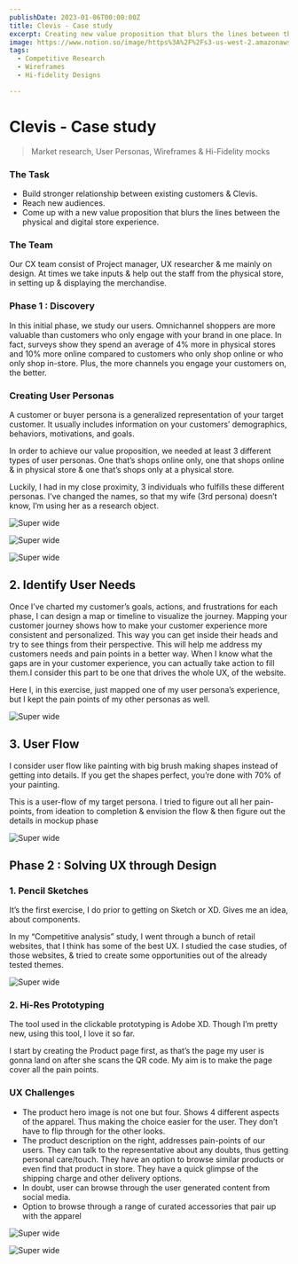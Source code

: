 ```yaml
---
publishDate: 2023-01-06T00:00:00Z
title: Clevis - Case study
excerpt: Creating new value proposition that blurs the lines between the physical and digital store experience.
image: https://www.notion.so/image/https%3A%2F%2Fs3-us-west-2.amazonaws.com%2Fsecure.notion-static.com%2F0814edc3-c26e-4ba8-8113-35088545f268%2FHomepage.png?id=67941fae-d79b-4c9b-a8a4-75a6b9f50024&table=block&spaceId=68b90edf-4a11-4efa-b8c7-74466f3700b6&width=2000&userId=79fb7369-6524-4f63-a09f-770a1c45036e&cache=v2
tags:
  - Competitive Research
  - Wireframes
  - Hi-fidelity Designs

---
```


# Clevis - Case study

> Market research, User Personas, Wireframes & Hi-Fidelity mocks
> 

### **The Task**

- Build stronger relationship between existing customers & Clevis.
- Reach new audiences.
- Come up with a new value proposition that blurs the lines between the physical and digital store experience.

### **The Team**

Our CX team consist of Project manager, UX researcher & me mainly on design. At times we take inputs & help out the staff from the physical store, in setting up & displaying the merchandise.

### **Phase 1 : Discovery**

In this initial phase, we study our users. Omnichannel shoppers are more valuable than customers who only engage with your brand in one place. In fact, surveys show they spend an average of 4% more in physical stores and 10% more online compared to customers who only shop online or who only shop in-store. Plus, the more channels you engage your customers on, the better.

### **Creating User Personas**

A customer or buyer persona is a generalized representation of your target customer. It usually includes information on your customers’ demographics, behaviors, motivations, and goals.

In order to achieve our value proposition, we needed at least 3 different types of user personas. One that’s shops online only, one that shops online & in physical store & one that’s shops only at a physical store.

Luckily, I had in my close proximity, 3 individuals who fulfills these different personas. I’ve changed the names, so that my wife (3rd persona) doesn’t know, I’m using her as a research object.

![Super wide](https://www.notion.so/image/https%3A%2F%2Fs3-us-west-2.amazonaws.com%2Fsecure.notion-static.com%2F52e6b140-14a9-4044-83c0-e7741f071001%2FUntitled.png?id=e17652b2-64dd-404a-8b48-bb5fdff23871&table=block&spaceId=68b90edf-4a11-4efa-b8c7-74466f3700b6&width=2000&userId=79fb7369-6524-4f63-a09f-770a1c45036e&cache=v2)

![Super wide](https://www.notion.so/image/https%3A%2F%2Fs3-us-west-2.amazonaws.com%2Fsecure.notion-static.com%2Ff9d14405-c8f3-4131-926b-71c59a3a8f97%2FUntitled.png?id=b570831e-6669-4d4f-aa12-24f5a3d0650a&table=block&spaceId=68b90edf-4a11-4efa-b8c7-74466f3700b6&width=2000&userId=79fb7369-6524-4f63-a09f-770a1c45036e&cache=v2)

![Super wide](https://www.notion.so/image/https%3A%2F%2Fs3-us-west-2.amazonaws.com%2Fsecure.notion-static.com%2Febba153a-d416-4f4e-844b-bdfa03a0bc45%2FUntitled.png?id=14d55e2a-3188-4932-9153-e1c98b43fb6c&table=block&spaceId=68b90edf-4a11-4efa-b8c7-74466f3700b6&width=2000&userId=79fb7369-6524-4f63-a09f-770a1c45036e&cache=v2)


## **2. Identify User Needs**

Once I’ve charted my customer’s goals, actions, and frustrations for each phase, I can design a map or timeline to visualize the journey. Mapping your customer journey shows how to make your customer experience more consistent and personalized. This way you can get inside their heads and try to see things from their perspective. This will help me address my customers needs and pain points in a better way. When I know what the gaps are in your customer experience, you can actually take action to fill them.I consider this part to be one that drives the whole UX, of the website.

Here I, in this exercise, just mapped one of my user persona’s experience, but I kept the pain points of my other personas as well.

![Super wide](https://www.notion.so/image/https%3A%2F%2Fsagnikdey.com%2Fimage%2FBig%2FCustomer-Journey-Map.png?id=445eca03-094b-42da-a984-06b886620162&table=block&spaceId=68b90edf-4a11-4efa-b8c7-74466f3700b6&width=2000&userId=79fb7369-6524-4f63-a09f-770a1c45036e&cache=v2)

## **3. User Flow**

I consider user flow like painting with big brush making shapes instead of getting into details. If you get the shapes perfect, you’re done with 70% of your painting.

This is a user-flow of my target persona. I tried to figure out all her pain-points, from ideation to completion & envision the flow & then figure out the details in mockup phase

![Super wide](https://www.notion.so/image/https%3A%2F%2Fs3-us-west-2.amazonaws.com%2Fsecure.notion-static.com%2F576f3455-5a4b-427b-b879-73e38a7b1dbd%2FUntitled.png?id=fd85a2ac-0c56-4c8f-9e90-797be8060a06&table=block&spaceId=68b90edf-4a11-4efa-b8c7-74466f3700b6&width=2000&userId=79fb7369-6524-4f63-a09f-770a1c45036e&cache=v2)



## ****Phase 2 : Solving UX through Design****

### **1. Pencil Sketches**

It’s the first exercise, I do prior to getting on Sketch or XD. Gives me an idea, about components.

In my “Competitive analysis” study, I went through a bunch of retail websites, that I think has some of the best UX. I studied the case studies, of those websites, & tried to create some opportunities out of the already tested themes.

![Super wide](https://www.notion.so/image/https%3A%2F%2Fs3-us-west-2.amazonaws.com%2Fsecure.notion-static.com%2F44c86de8-d95f-4740-85ba-ac0fc0158595%2FUntitled.png?id=bf35929d-9d9a-4180-8cfa-cbd0c64afa29&table=block&spaceId=68b90edf-4a11-4efa-b8c7-74466f3700b6&width=2000&userId=79fb7369-6524-4f63-a09f-770a1c45036e&cache=v2)

### **2. Hi-Res Prototyping**

The tool used in the clickable prototyping is Adobe XD. Though I’m pretty new, using this tool, I love it so far.

I start by creating the Product page first, as that’s the page my user is gonna land on after she scans the QR code. My aim is to make the page cover all the pain points.

### **UX Challenges**

- The product hero image is not one but four. Shows 4 different aspects of the apparel. Thus making the choice easier for the user. They don’t have to flip through for the other looks.
- The product description on the right, addresses pain-points of our users. They can talk to the representative about any doubts, thus getting personal care/touch. They have an option to browse similar products or even find that product in store. They have a quick glimpse of the shipping charge and other delivery options.
- In doubt, user can browse through the user generated content from social media.
- Option to browse through a range of curated accessories that pair up with the apparel

![Super wide](https://www.notion.so/image/https%3A%2F%2Fs3-us-west-2.amazonaws.com%2Fsecure.notion-static.com%2F0814edc3-c26e-4ba8-8113-35088545f268%2FHomepage.png?id=67941fae-d79b-4c9b-a8a4-75a6b9f50024&table=block&spaceId=68b90edf-4a11-4efa-b8c7-74466f3700b6&width=2000&userId=79fb7369-6524-4f63-a09f-770a1c45036e&cache=v2)

![Super wide](https://www.notion.so/image/https%3A%2F%2Fs3-us-west-2.amazonaws.com%2Fsecure.notion-static.com%2F2e649366-998e-4f67-af76-4e1578fcf2f3%2FProductPage__4.png?id=4dd6aaa6-1420-44a1-8d67-12ecdda7051c&table=block&spaceId=68b90edf-4a11-4efa-b8c7-74466f3700b6&width=2000&userId=79fb7369-6524-4f63-a09f-770a1c45036e&cache=v2)